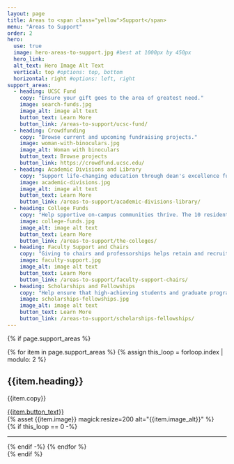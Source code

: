 ```yaml
---
layout: page
title: Areas to <span class="yellow">Support</span>
menu: "Areas to Support"
order: 2
hero:
  use: true
  image: hero-areas-to-support.jpg #best at 1000px by 450px
  hero_link:
  alt_text: Hero Image Alt Text
  vertical: top #options: top, bottom
  horizontal: right #options: left, right
support_areas:
  - heading: UCSC Fund
    copy: "Ensure your gift goes to the area of greatest need."
    image: search-funds.jpg
    image_alt: image alt text
    button_text: Learn More
    button_link: /areas-to-support/ucsc-fund/
  - heading: Crowdfunding
    copy: "Browse current and upcoming fundraising projects."
    image: woman-with-binoculars.jpg
    image_alt: Woman with binoculars
    button_text: Browse projects
    button_link: https://crowdfund.ucsc.edu/
  - heading: Academic Divisions and Library
    copy: "Support life-changing education through dean's excellence funds in the division."
    image: academic-divisions.jpg
    image_alt: image alt text
    button_text: Learn More
    button_link: /areas-to-support/academic-divisions-library/
  - heading: College Funds
    copy: "Help spportive on-campus communities thrive. The 10 residential colleges provide academic assistance and activities embracing intellectual and social life."
    image: college-funds.jpg
    image_alt: image alt text
    button_text: Learn More
    button_link: /areas-to-support/the-colleges/
  - heading: Faculty Support and Chairs
    copy: "Giving to chairs and professorships helps retain and recruit innovative and accomplished scholars."
    image: faculty-support.jpg
    image_alt: image alt text
    button_text: Learn More
    button_link: /areas-to-support/faculty-support-chairs/
  - heading: Scholarships and Fellowships
    copy: "Help ensure that high-achieving students and graduate programs have scholarship and fellowship opportunities"
    image: scholarships-fellowships.jpg
    image_alt: image alt text
    button_text: Learn More
    button_link: /areas-to-support/scholarships-fellowships/
---
```

{% if page.support_areas %}
<section class="cta two-col-grid">
  {% for item in page.support_areas %}
  {% assign this_loop = forloop.index | modulo: 2 %}
    <div class="grid-cell">
        <div class="container">
            <div class="copy">
                <h2>{{item.heading}}</h2>
                <p>{{item.copy}}</p>
                <a href="{{item.button_link}}" class="yellow-pill">{{item.button_text}}</a>
            </div>
            {% asset {{item.image}} magick:resize=200 alt="{{item.image_alt}}" %}
        </div>       
    </div>
{% if this_loop == 0 -%}
<hr>
{% endif -%}
  {% endfor %}

</section>
{% endif %}
